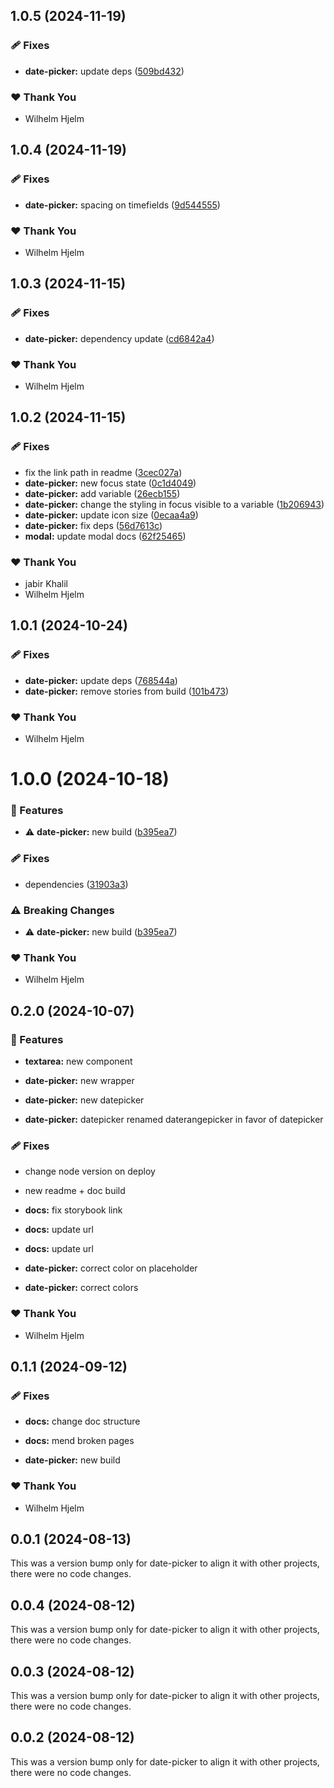 ## 1.0.5 (2024-11-19)

### 🩹 Fixes

- **date-picker:** update deps ([509bd432](https://github.com/migrationsverket/midas/commit/509bd432))

### ❤️  Thank You

- Wilhelm Hjelm

## 1.0.4 (2024-11-19)

### 🩹 Fixes

- **date-picker:** spacing on timefields ([9d544555](https://github.com/migrationsverket/midas/commit/9d544555))

### ❤️  Thank You

- Wilhelm Hjelm

## 1.0.3 (2024-11-15)

### 🩹 Fixes

- **date-picker:** dependency update ([cd6842a4](https://github.com/migrationsverket/midas/commit/cd6842a4))

### ❤️  Thank You

- Wilhelm Hjelm

## 1.0.2 (2024-11-15)

### 🩹 Fixes

- fix the link path in readme ([3cec027a](https://github.com/migrationsverket/midas/commit/3cec027a))
- **date-picker:** new focus state ([0c1d4049](https://github.com/migrationsverket/midas/commit/0c1d4049))
- **date-picker:** add variable ([26ecb155](https://github.com/migrationsverket/midas/commit/26ecb155))
- **date-picker:** change the styling in focus visible to a variable ([1b206943](https://github.com/migrationsverket/midas/commit/1b206943))
- **date-picker:** update icon size ([0ecaa4a9](https://github.com/migrationsverket/midas/commit/0ecaa4a9))
- **date-picker:** fix deps ([56d7613c](https://github.com/migrationsverket/midas/commit/56d7613c))
- **modal:** update modal docs ([62f25465](https://github.com/migrationsverket/midas/commit/62f25465))

### ❤️  Thank You

- jabir Khalil
- Wilhelm Hjelm

## 1.0.1 (2024-10-24)

### 🩹 Fixes

- **date-picker:** update deps ([768544a](https://github.com/migrationsverket/midas/commit/768544a))
- **date-picker:** remove stories from build ([101b473](https://github.com/migrationsverket/midas/commit/101b473))

### ❤️  Thank You

- Wilhelm Hjelm

# 1.0.0 (2024-10-18)

### 🚀 Features

- ⚠️  **date-picker:** new build ([b395ea7](https://github.com/migrationsverket/midas/commit/b395ea7))

### 🩹 Fixes

- dependencies ([31903a3](https://github.com/migrationsverket/midas/commit/31903a3))

### ⚠️  Breaking Changes

- ⚠️  **date-picker:** new build ([b395ea7](https://github.com/migrationsverket/midas/commit/b395ea7))

### ❤️  Thank You

- Wilhelm Hjelm

## 0.2.0 (2024-10-07)


### 🚀 Features

- **textarea:** new component

- **date-picker:** new wrapper

- **date-picker:** new datepicker

- **date-picker:** datepicker renamed daterangepicker in favor of datepicker


### 🩹 Fixes

- change node version on deploy

- new readme + doc build

- **docs:** fix storybook link

- **docs:** update url

- **docs:** update url

- **date-picker:** correct color on placeholder

- **date-picker:** correct colors


### ❤️  Thank You

- Wilhelm Hjelm

## 0.1.1 (2024-09-12)


### 🩹 Fixes

- **docs:** change doc structure

- **docs:** mend broken pages

- **date-picker:** new build


### ❤️  Thank You

- Wilhelm Hjelm

## 0.0.1 (2024-08-13)

This was a version bump only for date-picker to align it with other projects, there were no code changes.

## 0.0.4 (2024-08-12)

This was a version bump only for date-picker to align it with other projects, there were no code changes.

## 0.0.3 (2024-08-12)

This was a version bump only for date-picker to align it with other projects, there were no code changes.

## 0.0.2 (2024-08-12)

This was a version bump only for date-picker to align it with other projects, there were no code changes.